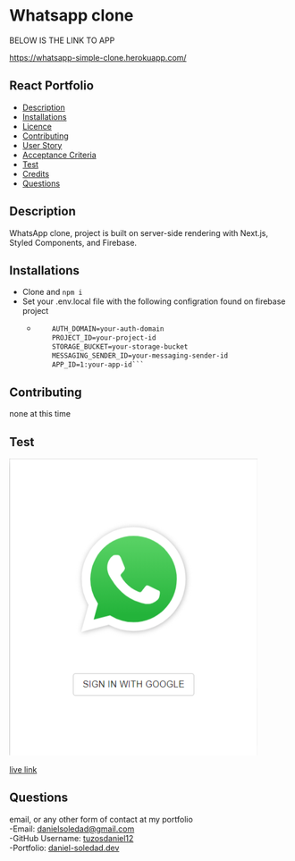 
# Whatsapp clone



BELOW IS THE LINK TO APP

https://whatsapp-simple-clone.herokuapp.com/


## React Portfolio

- [Description](#Description)
- [Installations](#Installations)
- [Licence](#Licence)
- [Contributing](#Contributing)
- [User Story](#User-Story)
- [Acceptance Criteria](#Acceptance-Criteria)
- [Test](#Test)
- [Credits](#Credits)
- [Questions](#Questions)

## Description

WhatsApp clone, project is built on server-side rendering with Next.js, Styled Components, and Firebase.


## Installations

* Clone and `npm i`
* Set your .env.local file with the following configration found on firebase project
    *   ```API_KEY=you-api-key
            AUTH_DOMAIN=your-auth-domain
            PROJECT_ID=your-project-id
            STORAGE_BUCKET=your-storage-bucket
            MESSAGING_SENDER_ID=your-messaging-sender-id
            APP_ID=1:your-app-id```
## Contributing

none at this time

## Test

[![image](./public/image.png)](https://whatsapp-simple-clone.herokuapp.com/)

[live link](https://whatsapp-simple-clone.herokuapp.com/)

## Questions
email, or any other form of contact at my portfolio
<br>
-Email: [danielsoledad@gmail.com](mailto:danielsoledad@gmail.com)
<br>
-GitHub Username: [tuzosdaniel12](https://github.com/tuzosdaniel12) 
<br>
-Portfolio: [daniel-soledad.dev](https://daniel-soledad.dev) 


